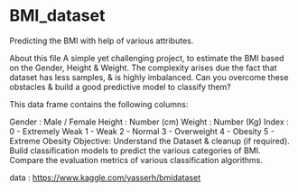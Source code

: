 # BMI_dataset
Predicting the BMI with help of various attributes.


About this file
A simple yet challenging project, to estimate the BMI based on the Gender, Height & Weight.
The complexity arises due the fact that dataset has less samples, & is highly imbalanced.
Can you overcome these obstacles & build a good predictive model to classify them?

This data frame contains the following columns:

Gender : Male / Female
Height : Number (cm)
Weight : Number (Kg)
Index :
0 - Extremely Weak
1 - Weak
2 - Normal
3 - Overweight
4 - Obesity
5 - Extreme Obesity
Objective:
Understand the Dataset & cleanup (if required).
Build classification models to predict the various categories of BMI.
Compare the evaluation metrics of various classification algorithms.


data : 
https://www.kaggle.com/yasserh/bmidataset
